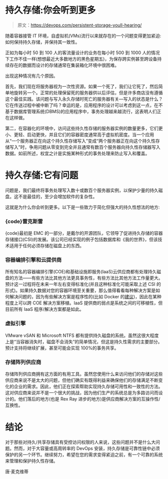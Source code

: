# 持久存储:你会听到更多

> 原文：<https://devops.com/persistent-storage-youll-hearing/>

随着容器接管 IT 环境，自虚拟机(VMs)流行以来就存在的一个问题变得更加紧迫:如何保持持久存储，并保持其一致性。

正如为每小时 50 到 100 人的客流量设计的业务在每小时 500 到 1000 人的情况下工作不佳一样(想想最近大多数地方的黑色星期五)，为保存跨实例甚至跨设备持续存在的数据而设计的存储通常在集装箱化环境中很困难。

出现这种情况有几个原因。

首先，我们现在将服务器视为一次性资源。如果一个死了，我们让它死了，然后简单地旋转另一个。正常的处理保留死的服务器供以后评估，但是许多商店没有遵循这个最佳实践。该问题与写入永久存储时死亡的服务器有关—写入的状态是什么？它在传送过程中被中断了吗？幸运的是，应用程序的设计可以考虑到这一点，在不基于数据库管理系统(DBMS)的应用程序中，事务处理越来越流行，这表明人们正在这样做。

第二，在容器化的环境中，访问这些持久性存储的服务器实例的数量更多，它们更小、更轻、启动更快，并且它们的容器密度通常高于虚拟机密度。当一个应用从“一个服务器正在向这个持久性存储写入”变成“两个服务器正在向这个持久性存储写入”时，争用问题从零变到完全并且通常有数百个服务器向持久性存储器写入数据。如前所述，权宜之计是实施某种形式的事务处理来防止写入和覆盖。

# 持久存储:它有问题

问题是，我们最终将事务处理写入数十或数百个服务器实例，以保护少量的持久磁盘。这不是最佳的，至少会增加软件的复杂性。

这就是为什么你会听到更多。以下是一些致力于简化但强大的持久性想法的地方:

### **{code}雷克斯雷**

{code}最初是 EMC 的一部分，是戴尔的开源团队，它领导了促进持久存储的容器存储接口(CSI)的发展。该公司已经实现的例子包括数据库和《我的世界》，但该技术适用于任何必须存储在磁盘上的东西。

### **容器编排引擎和云提供商**

所有知名的容器编排引擎(COE)和基础设施即服务(IaaS)云供应商都有处理持久磁盘的方法——有些方法比其他方法更具事务性，有些方法比其他方法工作量更大。预计这一过程将在未来一年左右变得标准化(并且这种标准化可能采取上述 CSI 的形式)。如果持久数据对您的容器环境至关重要，那么值得看看每种解决方案是如何解决问题的，因为有些解决方案是程序性的(比如 Docker 的[建议](https://docs.docker.com/engine/admin/volumes/volumes/))，因此在某种程度上可以跨 COE 解决方案移植。IaaS 提供商的弱点是系统之间的可移植性，但目前所有 IaaS 程序/解决方案都是如此。

### **虚拟引擎**

VMware vSAN 和 Microsoft NTFS 都有提供持久磁盘的系统。虽然这很大程度上是“当容器消失时，磁盘不会消失”的简单情况，但这是持久性需求的主要部分。预计支持将继续扩展，甚至可能会实现 100%的事务共享。

### **存储阵列供应商**

存储阵列供应商拥有这方面的有用工具。虽然您使用什么来访问他们的存储对这些供应商来说不是太大的问题，但他们确实有既得利益来确保他们的存储满足不断变化的企业的需求。因此，他们正在探索帮助实现持久存储可用性和一致性的方法。这对供应商来说并不是一个很大的挑战，因为他们生产的系统总是为多路访问而设计的。他们落后的地方(也是 Rex Ray 进步的地方)是供应商解决方案的互操作性/互换性。

# **结论**

对于那些对持久/共享存储具有受控访问权限的人来说，这些问题并不是什么大问题。然而，对于大容量或高周转率的 DevOps 安装，持久存储是可靠性链中必须保护的另一个环节。继续努力，希望在您的需求变得紧迫之前，有一个可靠的系统来管理和保护持久性存储。

唐·麦克维蒂